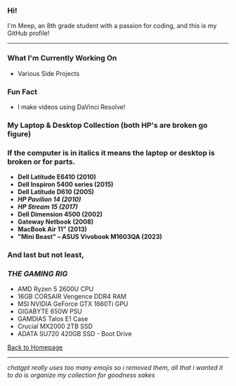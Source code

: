 ### Hi!  

I'm Meep, an 8th grade student with a passion for coding, and this is my GitHub profile! 

<hr>

### What I'm Currently Working On  
- Various Side Projects  

### Fun Fact  
- I make videos using DaVinci Resolve!  

### My Laptop & Desktop Collection (both HP's are broken go figure) 
### If the computer is in italics it means the laptop or desktop is broken or for parts.
- **Dell Latitude E6410 (2010)**  
- **Dell Inspiron 5400 series (2015)**  
- **Dell Latitude D610 (2005)**  
- ***HP Pavilion 14 (2010)***  
- ***HP Stream 15 (2017)***  
- **Dell Dimension 4500 (2002)**  
- **Gateway Netbook (2008)**  
- **MacBook Air 11" (2013)**  
- **"Mini Beast" – ASUS Vivobook M1603QA (2023)**
  
### And last but not least,
### ***THE GAMING RIG***
-  AMD Ryzen 5 2600U CPU
-  16GB CORSAIR Vengence DDR4 RAM
-  MSI NVIDIA GeForce GTX 1660Ti GPU
-  GIGABYTE 650W PSU
-  GAMDIAS Talos E1 Case
-  Crucial MX2000 2TB SSD
-  ADATA SU720 420GB SSD - Boot Drive
 
 <a href="https://meep809.github.io/">Back to Homepage</a>
 
 <hr>
 
*chatgpt really uses too many emojis so i removed them, all that i wanted it to do is organize my collection for goodness sakes*
